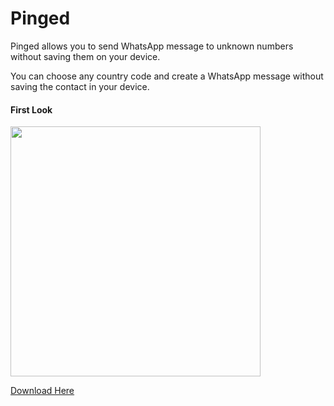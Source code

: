 # Pinged

Pinged allows you to send WhatsApp message to unknown numbers without saving them on your device.<br>

You can choose any country code and create a WhatsApp message without saving the contact in your device.<br>

#### First Look ####

<img src="https://github.com/SatYu26/Pinged/blob/main/SS1.jpg" width="400">

<a href="https://github.com/SatYu26/Pinged/releases/download/v1.0/Pinged.apk">Download Here</a>
